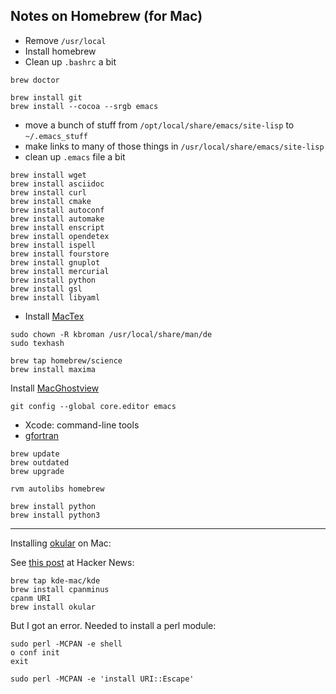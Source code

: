 ## Notes on Homebrew (for Mac)

- Remove `/usr/local`
- Install homebrew
- Clean up `.bashrc` a bit

```
brew doctor
```

```
brew install git
brew install --cocoa --srgb emacs
```

- move a bunch of stuff from `/opt/local/share/emacs/site-lisp` to `~/.emacs_stuff`
- make links to many of those things in `/usr/local/share/emacs/site-lisp`
- clean up `.emacs` file a bit

```
brew install wget
brew install asciidoc
brew install curl
brew install cmake
brew install autoconf
brew install automake
brew install enscript
brew install opendetex
brew install ispell
brew install fourstore
brew install gnuplot
brew install mercurial
brew install python
brew install gsl
brew install libyaml

```

- Install [MacTex](http://tug.org/mactex/)

```
sudo chown -R kbroman /usr/local/share/man/de
sudo texhash
```

```
brew tap homebrew/science
brew install maxima
```

Install [MacGhostview](http://www.kiffe.com/macghostview.html)


```
git config --global core.editor emacs
```

- Xcode: command-line tools
- [gfortran](http://cran.r-project.org/bin/macosx/tools/)

```
brew update
brew outdated
brew upgrade
```

```
rvm autolibs homebrew
```

```
brew install python
brew install python3
```

---

Installing [okular](https://okular.kde.org/) on Mac:

See [this post](https://news.ycombinator.com/item?id=19494107) at
Hacker News:

```shell
brew tap kde-mac/kde
brew install cpanminus
cpanm URI
brew install okular
```

But I got an error. Needed to install a perl module:

```shell
sudo perl -MCPAN -e shell
o conf init
exit
```

```shell
sudo perl -MCPAN -e 'install URI::Escape'
```
